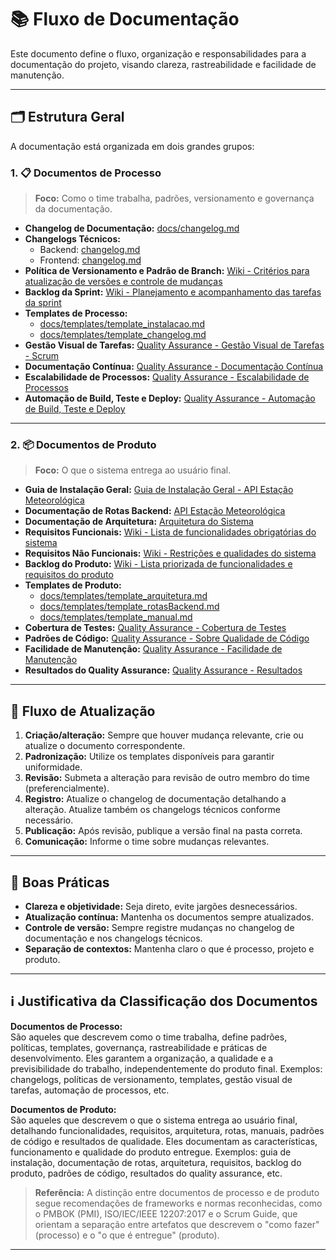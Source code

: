 # 📚 Fluxo de Documentação

Este documento define o fluxo, organização e responsabilidades para a documentação do projeto, visando clareza, rastreabilidade e facilidade de manutenção.

---

## 🗂️ Estrutura Geral

A documentação está organizada em dois grandes grupos:

### 1. 📋 Documentos de Processo

> **Foco:** Como o time trabalha, padrões, versionamento e governança da documentação.

- **Changelog de Documentação:** [docs/changelog.md](../changelog.md)
- **Changelogs Técnicos:**
  - Backend: [changelog.md](https://github.com/TeamHiveAPI/API-2025.01-BACK/blob/main/changelog.md)
  - Frontend: [changelog.md](https://github.com/TeamHiveAPI/API-2025.01-FRONT/blob/main/changelog.md)
- **Política de Versionamento e Padrão de Branch:** [Wiki - Critérios para atualização de versões e controle de mudanças](https://github.com/TeamHiveAPI/API-2025.01/wiki/Controle-de-Vers%C3%A3o-e-Padr%C3%A3o-de-Branch#controle-de-vers%C3%A3o)
- **Backlog da Sprint:** [Wiki - Planejamento e acompanhamento das tarefas da sprint](https://github.com/TeamHiveAPI/API-2025.01/wiki/Rastreabilidade-de-Requisitos#sprint-backlog)
- **Templates de Processo:**
  - [docs/templates/template_instalacao.md](../templates/template_instalacao.md)
  - [docs/templates/template_changelog.md](../templates/template_changelog.md)
- **Gestão Visual de Tarefas:** [Quality Assurance - Gestão Visual de Tarefas - Scrum](https://github.com/TeamHiveAPI/API-2025.01/wiki/Quality-Assurance#-gest%C3%A3o-visual-de-tarefas---scrum)
- **Documentação Contínua:** [Quality Assurance - Documentação Contínua](https://github.com/TeamHiveAPI/API-2025.01/wiki/Quality-Assurance#-documenta%C3%A7%C3%A3o-cont%C3%ADnua)
- **Escalabilidade de Processos:** [Quality Assurance - Escalabilidade de Processos](https://github.com/TeamHiveAPI/API-2025.01/wiki/Quality-Assurance#-escalabilidade-de-processos)
- **Automação de Build, Teste e Deploy:** [Quality Assurance - Automação de Build, Teste e Deploy](https://github.com/TeamHiveAPI/API-2025.01/wiki/Quality-Assurance#automação-de-build-teste-e-deploy)

---

### 2. 📦 Documentos de Produto

> **Foco:** O que o sistema entrega ao usuário final.

- **Guia de Instalação Geral:** [Guia de Instalação Geral - API Estação Meteorológica](https://github.com/TeamHiveAPI/API-2025.01/wiki/Docs#-guia-de-instala%C3%A7%C3%A3o-geral---api-esta%C3%A7%C3%A3o-meteorol%C3%B3gica)
- **Documentação de Rotas Backend:** [API Estação Meteorológica](https://github.com/TeamHiveAPI/API-2025.01/wiki/Docs#-api-esta%C3%A7%C3%A3o-meteorol%C3%B3gica)
- **Documentação de Arquitetura:** [Arquitetura do Sistema](https://github.com/TeamHiveAPI/API-2025.01/wiki/Docs#-arquitetura-do-sistema)
- **Requisitos Funcionais:** [Wiki - Lista de funcionalidades obrigatórias do sistema](https://github.com/TeamHiveAPI/API-2025.01/wiki/Rastreabilidade-de-Requisitos#requisitos-funcionais)
- **Requisitos Não Funcionais:** [Wiki - Restrições e qualidades do sistema](https://github.com/TeamHiveAPI/API-2025.01/wiki/Rastreabilidade-de-Requisitos#requisitos-n%C3%A3o-funcionais)
- **Backlog do Produto:** [Wiki - Lista priorizada de funcionalidades e requisitos do produto](https://github.com/TeamHiveAPI/API-2025.01/wiki/Rastreabilidade-de-Requisitos#product-backlog)
- **Templates de Produto:**
  - [docs/templates/template_arquitetura.md](../templates/template_arquitetura.md)
  - [docs/templates/template_rotasBackend.md](../templates/template_rotasBackend.md)
  - [docs/templates/template_manual.md](../templates/template_manual.md)
- **Cobertura de Testes:** [Quality Assurance - Cobertura de Testes](https://github.com/TeamHiveAPI/API-2025.01/wiki/Quality-Assurance#cobertura-de-testes)
- **Padrões de Código:** [Quality Assurance - Sobre Qualidade de Código](https://github.com/TeamHiveAPI/API-2025.01/wiki/Quality-Assurance#-sobre-qualidade-de-c%C3%B3digo)
- **Facilidade de Manutenção:** [Quality Assurance - Facilidade de Manutenção](https://github.com/TeamHiveAPI/API-2025.01/wiki/Quality-Assurance#-facilidade-de-manuten%C3%A7%C3%A3o)
- **Resultados do Quality Assurance:** [Quality Assurance - Resultados](https://github.com/TeamHiveAPI/API-2025.01/wiki/Quality-Assurance-%E2%80%90-Resultados)

---

## 🔄 Fluxo de Atualização

1. **Criação/alteração:** Sempre que houver mudança relevante, crie ou atualize o documento correspondente.
2. **Padronização:** Utilize os templates disponíveis para garantir uniformidade.
3. **Revisão:** Submeta a alteração para revisão de outro membro do time (preferencialmente).
4. **Registro:** Atualize o changelog de documentação detalhando a alteração. Atualize também os changelogs técnicos conforme necessário.
5. **Publicação:** Após revisão, publique a versão final na pasta correta.
6. **Comunicação:** Informe o time sobre mudanças relevantes.

---

## 📝 Boas Práticas

- **Clareza e objetividade:** Seja direto, evite jargões desnecessários.
- **Atualização contínua:** Mantenha os documentos sempre atualizados.
- **Controle de versão:** Sempre registre mudanças no changelog de documentação e nos changelogs técnicos.
- **Separação de contextos:** Mantenha claro o que é processo, projeto e produto.

---

## ℹ️ Justificativa da Classificação dos Documentos

**Documentos de Processo:**  
São aqueles que descrevem como o time trabalha, define padrões, políticas, templates, governança, rastreabilidade e práticas de desenvolvimento. Eles garantem a organização, a qualidade e a previsibilidade do trabalho, independentemente do produto final. Exemplos: changelogs, políticas de versionamento, templates, gestão visual de tarefas, automação de processos, etc.

**Documentos de Produto:**  
São aqueles que descrevem o que o sistema entrega ao usuário final, detalhando funcionalidades, requisitos, arquitetura, rotas, manuais, padrões de código e resultados de qualidade. Eles documentam as características, funcionamento e qualidade do produto entregue. Exemplos: guia de instalação, documentação de rotas, arquitetura, requisitos, backlog do produto, padrões de código, resultados do quality assurance, etc.

> **Referência:**
> A distinção entre documentos de processo e de produto segue recomendações de frameworks e normas reconhecidas, como o PMBOK (PMI), ISO/IEC/IEEE 12207:2017 e o Scrum Guide, que orientam a separação entre artefatos que descrevem o "como fazer" (processo) e o "o que é entregue" (produto).

---
